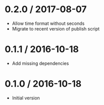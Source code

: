 # 0.2.0 / 2017-08-07

  * Allow time format without seconds
  * Migrate to recent version of publish script

# 0.1.1 / 2016-10-18

  * Add missing dependencies

# 0.1.0 / 2016-10-18

  * Initial version